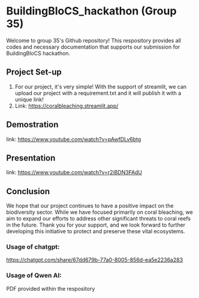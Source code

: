 # BuildingBloCS_hackathon (Group 35)
Welcome to group 35's Github repository! This respository provides all codes and necessary documentation that supports our submission for BuildingBloCS hackathon.

## Project Set-up
1. For our project, it's very simple! With the support of streamlit, we can upload our project with a requirement.txt and it will publish it with a unique link!
2. Link: https://coralbleaching.streamlit.app/

## Demostration
link: https://www.youtube.com/watch?v=pAwfDLv6btg

## Presentation
link: https://www.youtube.com/watch?v=r2iBDN3FAdU

## Conclusion
We hope that our project continues to have a positive impact on the biodiversity sector. While we have focused primarily on coral bleaching, we aim to expand our efforts to address other significant threats to coral reefs in the future. Thank you for your support, and we look forward to further developing this initiative to protect and preserve these vital ecosystems.


### Usage of chatgpt:
https://chatgpt.com/share/67dd679b-77a0-8005-856d-ea5e2236a283

### Usage of Qwen AI:
PDF provided within the respository
